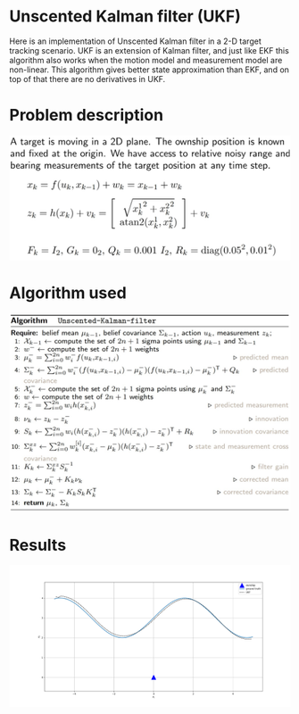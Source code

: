# Unscented Kalman filter (UKF)
Here is an implementation of Unscented Kalman filter in a 2-D target tracking scenario. UKF is an extension of Kalman filter, and just like EKF this algorithm also works when the motion model and measurement model are non-linear. This algorithm gives better state approximation than EKF, and on top of that there are no derivatives in UKF.

# Problem description
![Screenshot](img/problem_description.jpg)

# Algorithm used
![Screenshot](img/ukf_algo.jpg)

# Results
![Screenshot](img/ukf.png)